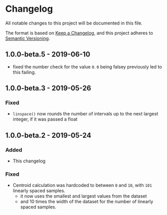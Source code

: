 # Changelog

All notable changes to this project will be documented in this file.

The format is based on [Keep a Changelog](https://keepachangelog.com/en/1.0.0/),
and this project adheres to [Semantic Versioning](https://semver.org/spec/v2.0.0.html).

<!-- ## [Unreleased] -->

## 1.0.0-beta.5 - 2019-06-10

- fixed the number check for the value `0`. `0` being falsey previously led to this failing.

## 1.0.0-beta.3 - 2019-05-26

### Fixed

- `linspace()` now rounds the number of intervals up to the next largest integer, if it was passed a float

## 1.0.0-beta.2 - 2019-05-24

### Added

- This changelog

### Fixed

- Centroid calculation was hardcoded to between `0` and `10`, with `101` linearly spaced samples.
  - it now uses the smallest and largest values from the dataset
  - and 10 times the width of the dataset for the number of linearly spaced samples.
